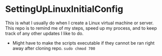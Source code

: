 # SettingUpLinuxInitialConfig
This is what I usually do when I create a Linux virtual machine or server. This repo is to remind me of my steps, speed up my process, and to keep track of any other updates I like to do.

* Might have to make the scripts executable if they cannot be ran right away after cloning repo.
``` sudo chmod 700 ```

